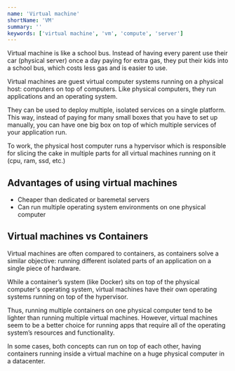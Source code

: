 ```yaml
---
name: 'Virtual machine'
shortName: 'VM'
summary: ''
keywords: ['virtual machine', 'vm', 'compute', 'server']
---
```


Virtual machine is like a school bus. Instead of having every parent use their car (physical server) once a day paying for extra gas, they put their kids into a school bus, which costs less gas and is easier to use.

Virtual machines are guest virtual computer systems running on a physical host: computers on top of computers. Like physical computers, they run applications and an operating system.

They can be used to deploy multiple, isolated services on a single platform. This way, instead of paying for many small boxes that you have to set up manually, you can have one big box on top of which multiple services of your application run.

To work, the physical host computer runs a hypervisor which is responsible for slicing the cake in multiple parts for all virtual machines running on it (cpu, ram, ssd, etc.)

## Advantages of using virtual machines

- Cheaper than dedicated or baremetal servers
- Can run multiple operating system environments on one physical computer

## Virtual machines vs Containers

Virtual machines are often compared to containers, as containers solve a similar objective: running different isolated parts of an application on a single piece of hardware.

While a container’s system (like Docker) sits on top of the physical computer's operating system, virtual machines have their own operating systems running on top of the hypervisor.

Thus, running multiple containers on one physical computer tend to be lighter than running multiple virtual machines. However, virtual machines seem to be a better choice for running apps that require all of the operating system’s resources and functionality.

In some cases, both concepts can run on top of each other, having containers running inside a virtual machine on a huge physical computer in a datacenter.
